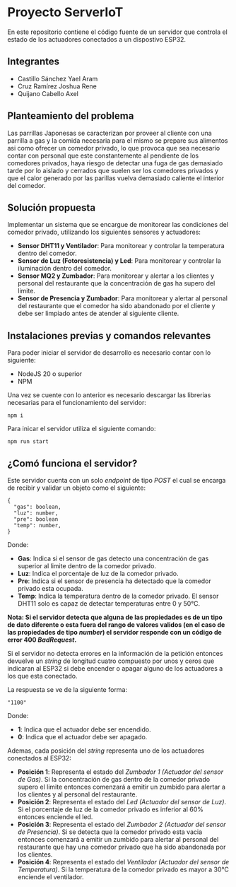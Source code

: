 # Proyecto ServerIoT

En este repositorio contiene el código fuente de un servidor que controla el estado de los actuadores conectados
a un dispostivo ESP32.

## Integrantes

- Castillo Sánchez Yael Aram
- Cruz Ramírez Joshua Rene
- Quijano Cabello Axel

## Planteamiento del problema

Las parrillas Japonesas se caracterizan por proveer al cliente con una parrilla a gas y la comida necesaria para el
mismo se prepare sus alimentos asi como ofrecer un comedor privado, lo que provoca que sea necesario contar con personal
que este constantemente al pendiente de los comedores privados, haya riesgo de detectar una fuga de gas demasiado tarde
por lo aislado y cerrados que suelen ser los comedores privados y que el calor generado por las parillas vuelva
demasiado caliente el interior del comedor.

## Solución propuesta

Implementar un sistema que se encargue de monitorear las condiciones del comedor privado, utilizando los siguientes
sensores y actuadores:

- **Sensor DHT11 y Ventilador**: Para monitorear y controlar la temperatura dentro del comedor.
- **Sensor de Luz (Fotoresistencia) y Led**: Para monitorear y controlar la iluminación dentro del comedor.
- **Sensor MQ2 y Zumbador**: Para monitorear y alertar a los clientes y personal del restaurante que la concentración
  de gas ha supero del limite.
- **Sensor de Presencia y Zumbador**: Para monitorear y alertar al personal del restaurante que el comedor ha sido
  abandonado por el cliente y debe ser limpiado antes de atender al siguiente cliente.

## Instalaciones previas y comandos relevantes

Para poder iniciar el servidor de desarrollo es necesario contar con lo siguiente:

- NodeJS 20 o superior
- NPM

Una vez se cuente con lo anterior es necesario descargar las librerias necesarias para el funcionamiento
del servidor:

```
npm i
```

Para inicar el servidor utiliza el siguiente comando:

```
npm run start
```

## ¿Comó funciona el servidor?

Este servidor cuenta con un solo _endpoint_ de tipo _POST_ el cual se encarga de recibir y validar un objeto
como el siguiente:

```
{
  "gas": boolean,
  "luz": number,
  "pre": boolean
  "temp": number,
}
```

Donde:

- **Gas**: Indica si el sensor de gas detecto una concentración de gas superior al limite dentro de la comedor privado.
- **Luz**: Indica el porcentaje de luz de la comedor privado.
- **Pre**: Indica si el sensor de presencia ha detectado que la comedor privado esta ocupada.
- **Temp**: Indica la temperatura dentro de la comedor privado. El sensor DHT11 solo es capaz de detectar temperaturas
  entre 0 y 50°C.

**Nota: Si el servidor detecta que alguna de las propiedades es de un tipo de dato diferente o esta fuera del rango
de valores validos (en el caso de las propiedades de tipo _number_) el servidor responde con un código de error 400
_BadRequest_.**

Si el servidor no detecta errores en la información de la petición entonces devuelve un _string_ de longitud cuatro
compuesto por unos y ceros que indicaran al ESP32 si debe encender o apagar alguno de los actuadores a los que esta
conectado.

La respuesta se ve de la siguiente forma:

```
"1100"
```

Donde:

- **1**: Indica que el actuador debe ser encendido.
- **0**: Indica que el actuador debe ser apagado.

Ademas, cada posición del _string_ representa uno de los actuadores conectados al ESP32:

- **Posición 1**: Representa el estado del _Zumbador 1 (Actuador del sensor de Gas)_. Si la concentración de gas
  dentro de la comedor privado supero el limite entonces comenzará a emitir un zumbido para alertar a los clientes y al
  personal del restaurante.
- **Posición 2**: Representa el estado del _Led (Actuador del sensor de Luz)_. Si el porcentaje de luz de la
  comedor privado es inferior al 60% entonces enciende el led.
- **Posición 3**: Representa el estado del _Zumbador 2 (Actuador del sensor de Presencia)_. Si se detecta que la
  comedor privado esta vacia entonces comenzará a emitir un zumbido para alertar al personal del restaurante que hay una
  comedor privado que ha sido abandonada por los clientes.
- **Posición 4**: Representa el estado del _Ventilador (Actuador del sensor de Temperatura)_. Si la temperatura de la
  comedor privado es mayor a 30°C enciende el ventilador.
